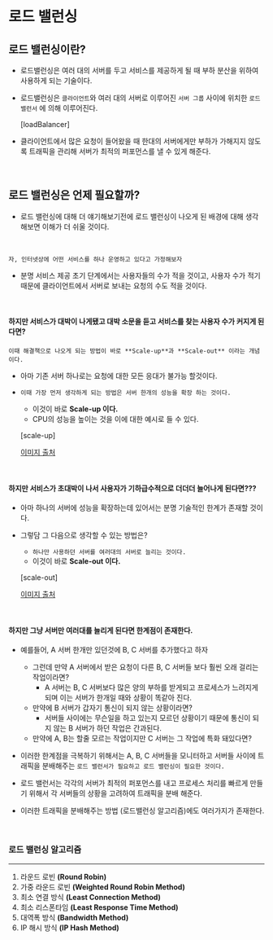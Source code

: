 # 로드 밸런싱

## 로드 밸런싱이란?

- 로드밸런싱은 여러 대의 서버를 두고 서비스를 제공하게 될 때 부하 분산을 위하여 사용하게 되는 기술이다.
- 로드밸런싱은 `클라이언트`와 여러 대의 서버로 이루어진 `서버 그룹` 사이에 위치한 `로드 밸런서` 에 의해 이루어진다.

  [loadBalancer]

- 클라이언트에서 많은 요청이 들어왔을 때 한대의 서버에게만 부하가 가해지지 않도록 트래픽을 관리해 서버가 최적의 퍼포먼스를 낼 수 있게 해준다.
  
<br />

## 로드 밸런싱은 언제 필요할까?


- 로드 밸런싱에 대해 더 얘기해보기전에 로드 밸런싱이 나오게 된 배경에 대해 생각해보면 이해가 더 쉬울 것이다.

<br />

`자, 인터넷상에 어떤 서비스를 하나 운영하고 있다고 가정해보자`

- 분명 서비스 제공 초기 단계에서는 사용자들의 수가 적을 것이고, 사용자 수가 적기 때문에 클라이언트에서 서버로 보내는 요청의 수도 적을 것이다.

<br />

#### 하지만 서비스가 대박이 나게됐고 대박 소문을 듣고 서비스를 찾는 사용자 수가 커지게 된다면?

```
이때 해결책으로 나오게 되는 방법이 바로 **Scale-up**과 **Scale-out** 이라는 개념이다.
```

- 아마 기존 서버 하나로는 요청에 대한 모든 응대가 불가능 할것이다.
- `이때 가장 먼저 생각하게 되는 방법은 서버 한개의 성능을 확장 하는 것이다.`
    - 이것이 바로 **Scale-up 이다.**
    - CPU의 성능을 높이는 것을 이에 대한 예시로 들 수 있다.

  [scale-up]

  [이미지 출처](https://blog.router-switch.com/2021/03/what-is-the-difference-between-scale-up-and-scale-out/)

<br />

#### 하지만 서비스가 초대박이 나서 사용자가 기하급수적으로 더더더 늘어나게 된다면???

- 아마 하나의 서버에 성능을 확장하는데 있어서는 분명 기술적인 한계가 존재할 것이다.
- 그렇담 그 다음으로 생각할 수 있는 방법은?
    - `하나만 사용하던 서버를 여러대의 서버로 늘리는 것이다.`
    - 이것이 바로 **Scale-out 이다.**

  [scale-out]

  [이미지 출처](https://blog.router-switch.com/2021/03/what-is-the-difference-between-scale-up-and-scale-out/)

<br />

#### 하지만 그냥 서버만 여러대를 늘리게 된다면 한계점이 존재한다.

- 예를들어, A 서버 한개만 있던것에 B, C 서버를 추가했다고 하자
    - 그런데 만약 A 서버에서 받은 요청이 다른 B, C 서버들 보다 훨씬 오래 걸리는 작업이라면?
        - A 서버는 B, C 서버보다 많은 양의 부하를 받게되고 프로세스가 느려지게 되며 이는 서버가 한개일 때와 상황이 똑같아 진다.
    - 만약에 B 서버가 갑자기 통신이 되지 않는 상황이라면?
        - 서버들 사이에는 무슨일을 하고 있는지 모르던 상황이기 때문에 통신이 되지 않는 B 서버가 하던 작업은 간과된다.
    - 만약에 A, B는 할줄 모르는 작업이지만 C 서버는 그 작업에 특화 돼있다면?

- 이러한 한계점을 극복하기 위해서는 A, B, C 서버들을 모니터하고 서버들 사이에 트래픽을 분배해주는 `로드 밸런서가 필요하고 로드 밸런싱이 필요한 것이다.`
- 로드 밸런서는 각각의 서버가 최적의 퍼포먼스를 내고 프로세스 처리를 빠르게 만들기 위해서 각 서버들의 상황을 고려하여 트래픽을 분배 해준다.
- 이러한 트래픽을 분배해주는 방법 (로드밸런싱 알고리즘)에도 여러가지가 존재한다.

<br />

### 로드 밸런싱 알고리즘

---

1. 라운드 로빈 **(Round Robin)**
2. 가중 라운드 로빈 **(Weighted Round Robin Method)**
3. 최소 연결 방식 **(Least Connection Method)**
4. 최소 리스폰타임 **(Least Response Time Method)**
5. 대역폭 방식 **(Bandwidth Method)**
6. IP 해시 방식 **(IP Hash Method)**